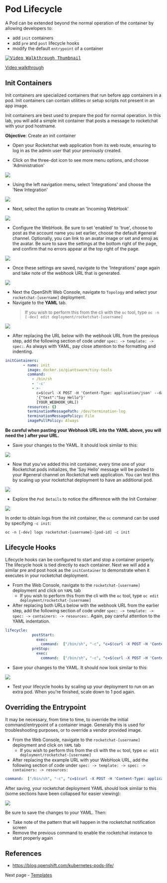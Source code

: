# Pod Lifecycle
A Pod can be extended beyond the normal operation of the container by allowing developers to: 
- add `init` containers
- add `pre` and `post` lifecycle hooks
- modify the default `entrypoint` of a container 

<kbd>[![Video Walkthrough Thumbnail](././images/15_pod_lifecycle_thumb.png)](https://youtu.be/552gtIZfEu4)</kbd>

[Video walkthrough](https://youtu.be/T3n3i-ucmkE)

## Init Containers
Init containers are specialized containers that run before app containers in a pod. Init containers can contain utilities or setup scripts not present in an app image.

Init containers are best used to prepare the pod for normal operation. In this lab, you will add a simple init container that posts a message to rocketchat with your pod hostname.

__Objective__: Create an init container
- Open your Rocketchat web application from its web route, ensuring to log in as the admin user that your previously created. 

- Click on the three-dot icon to see more menu options, and choose 'Administration' 

<kbd>![](./images/15_pod_lifecycle_03.png)</kbd>

- Using the left navigation menu, select 'Integrations' and choose the 'New Integration' 

<kbd>![](./images/15_pod_lifecycle_04.png)</kbd>

- Next, select the option to create an 'Incoming WebHook' 

<kbd>![](./images/15_pod_lifecycle_05.png)</kbd>

- Configure the WebHook. Be sure to set 'enabled' to 'true', choose to post as the account name you set earlier, choose the default #general channel. Optionally, you can link to an avatar image or set and emoji as the avatar. Be sure to save the settings at the bottom right of the page, and confirm that no errors appear at the top right of the page. 

<kbd>![](./images/15_pod_lifecycle_06.png)</kbd>

- Once these settings are saved, navigate to the 'Integrations' page again and take note of the webhook URL that is generated.

<kbd>![](./images/15_pod_lifecycle_07.png)</kbd>

- Next the OpenShift Web Console, navigate to `Topology` and select your `rocketchat-[username]` deployment.
- Navigate to the __YAML__ tab.
  > If you wish to perform this from the cli with the `oc` tool, type `oc -n [-dev] edit deployment/rocketchat-[username]`


<kbd>![](./images/12_pod_lifecycle_01.png)</kbd>

- After replacing the URL below with the webhook URL from the previous step, add the following section of code under `spec: -> template: -> spec:`. As always with YAML, pay close attention to the formatting and indenting. 

```YAML
initContainers:
        - name: init
          image: docker.io/giantswarm/tiny-tools
          command:
            - /bin/sh
            - '-c'
            - >-
              c=$(curl -X POST -H 'Content-Type: application/json' --data
              '{"text":"Say Hello"}'
              [YOUR_WEBHOOK_URL])
          resources: {}
          terminationMessagePath: /dev/termination-log
          terminationMessagePolicy: File
          imagePullPolicy: Always
```
**Be careful when pasting your Webhook URL into the YAML above, you will need the ) after your URL.** 
- Save your changes to the YAML. It should look similar to this: 

<kbd>![](./images/15_pod_lifecycle_08.png)</kbd>


- Now that you've added this init container, every time one of your Rocketchat pods initializes, the 'Say Hello' message will be posted to your #general channel on Rocketchat web application. You can test this by scaling up your rocketchat deployment to have an additional pod. 

<kbd>![](./images/15_pod_lifecycle_09.png)</kbd>

- Explore the `Pod Details` to notice the difference with the Init Container 

<kbd>![](./images/12_pod_lifecycle_02.png)</kbd>

In order to obtain logs from the init container, the `oc` command can be used by specifying `-c init`: 

```
oc -n [-dev] logs rocketchat-[username]-[pod-id] -c init
```

## Lifecycle Hooks
Lifecycle hooks can be configured to start and stop a container properly. The lifecycle hook is tied directly to each container. Next we will add a similar pre and post hook as the `initContainer` to demonstrate when it executes in your rocketchat deployment. 

- From the Web Console, navigate to the `rocketchat-[username]` deployment and click on `YAML` tab
    - If you wish to perform this from the cli with the `oc` tool, type `oc edit deployment/rocketchat-[username]`
- After replacing both URLs below with the webhook URL from the earlier step, add the following section of code under `spec: -> template: -> spec: -> containers: -> resources:`. Again, pay careful attention to the YAML indentation. 
```YAML
lifecycle:
            postStart:
              exec:
                command:  ["/bin/sh", "-c", "c=$(curl -X POST -H 'Content-Type: application/json' --data '{\"text\": \"'\"$HOSTNAME\"' is at the postStart phase, hooray! \"}'  http://YOUR_WEBHOOK_URL)"]
            preStop:
              exec:
                command:  ["/bin/sh", "-c", "c=$(curl -X POST -H 'Content-Type: application/json' --data '{\"text\": \"'\"$HOSTNAME\"' is just about to STOPPPPPP! \"}'  http://YOUR_WEBHOOK_URL)"]        
```
-  Save your changes to the YAML. It should now look similar to this: 

<kbd>![](./images/15_pod_lifecycle_10.png)</kbd>

- Test your lifecycle hooks by scaling up your deployment to run on an extra pod. When you're finished, scale down to 1 pod again. 

## Overriding the Entrypoint 
It may be necessary, from time to time, to override the initial command/entrypoint of a container image. Generally this is used for troubleshooting purposes, or to override a vendor provided image. 

- From the Web Console, navigate to the `rocketchat-[username]` deployment and click on `YAML` tab
    - If you wish to perform this from the cli with the `oc` tool, type `oc edit deployment/rocketchat-[username]`
- After replacing the example URL with your WebHook URL, add the following section of code under `spec: -> template: -> spec: -> containers: -> resources:`

```YAML
command:  ["/bin/sh", "-c", "c=$(curl -X POST -H 'Content-Type: application/json' --data '{\"text\": \"'\"$HOSTNAME\"' is AN OVERRIDING COMMAND! \"}' https://chat.pathfinder.gov.bc.ca/hooks/xxx/xxx)"]
```

After saving, your rocketchat deployment YAML should look similar to this (some sections have been collapsed for easier viewing):

<kbd>![](./images/15_pod_lifecycle_11.png)</kbd>


Be sure to save the changes to your YAML. Then:
- Take note of the pattern that will happen in the rocketchat notification screen
- Remove the previous command to enable the rocketchat instance to start properly again

## References
- https://blog.openshift.com/kubernetes-pods-life/

Next page - [Templates](./16_templates.md)
